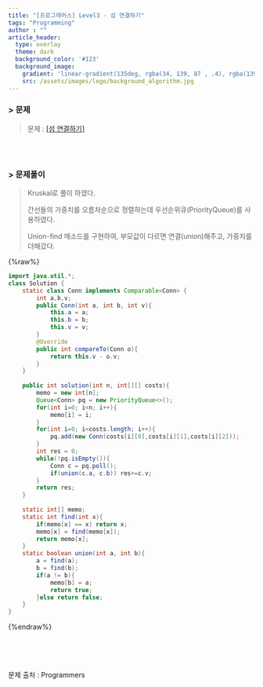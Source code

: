 ```yaml
---
title: "[프로그래머스] Level3 - 섬 연결하기"
tags: "Programming"
author : ""
article_header:
  type: overlay
  theme: dark
  background_color: '#123'
  background_image:
    gradient: 'linear-gradient(135deg, rgba(34, 139, 87 , .4), rgba(139, 34, 139, .4))'
    src: /assets/images/logo/background_algorithm.jpg
---
```






### > 문제

> 문제 : [[섬 연결하기]](https://programmers.co.kr/learn/courses/30/lessons/42861#)

<br>

<br>



### > 문제풀이

> Kruskal로 풀이 하였다.
>
> 간선들의 가중치를 오름차순으로 정렬하는데 우선순위큐(PriorityQueue)를 사용하였다.
>
> Union-find 메소드를 구현하여, 부모값이 다르면 연결(union)해주고, 가중치를 더해갔다.

{%raw%}

```java
import java.util.*;
class Solution {
    static class Conn implements Comparable<Conn> {
        int a,b,v;
        public Conn(int a, int b, int v){
            this.a = a;
            this.b = b;
            this.v = v;
        }
        @Override
        public int compareTo(Conn o){
            return this.v - o.v;
        }
    }
    
    public int solution(int n, int[][] costs){
        memo = new int[n];
        Queue<Conn> pq = new PriorityQueue<>();
        for(int i=0; i<n; i++){
            memo[i] = i;
        }
        for(int i=0; i<costs.length; i++){
            pq.add(new Conn(costs[i][0],costs[i][1],costs[i][2]));
        }
        int res = 0;
        while(!pq.isEmpty()){
            Conn c = pq.poll();
            if(union(c.a, c.b)) res+=c.v;
        }
        return res;
    }
    
    static int[] memo;
    static int find(int x){
        if(memo[x] == x) return x;
        memo[x] = find(memo[x]);
        return memo[x];
    }
    static boolean union(int a, int b){
        a = find(a);
        b = find(b);
        if(a != b){
            memo[b] = a;
            return true;
        }else return false;
    }
}
```

{%endraw%}

<br/>

<br/>

<br/>

문제 출처 : Programmers

<br/>

<br/>

<br/>